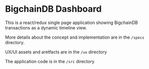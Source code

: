 # BigchainDB Dashboard

This is a react/redux single page application showing BigchainDB transactions as a dynamic timeline view.

More details about the concept and implementation are in the `/specs` directory.

UX/UI assets and aretfacts are in the `/ux` directory

The application code is in the `/src` directory
